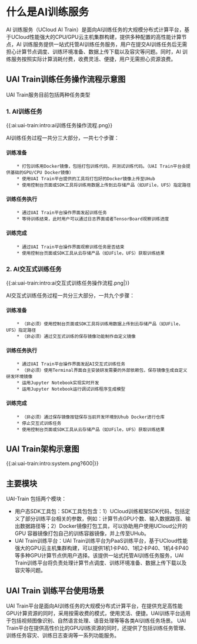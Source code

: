 

# 什么是AI训练服务
AI 训练服务（UCloud AI Train）是面向AI训练任务的大规模分布式计算平台，基于UCloud性能强大的CPU/GPU云主机集群构建，提供多种配置的高性能计算节点，AI 训练服务提供一站式托管AI训练任务服务，用户在提交AI训练任务后无需担心计算节点调度、训练环境准备、数据上传下载以及容灾等问题。同时，AI 训练服务按照实际计算消耗付费，收费灵活、便捷，用户无需担心资源浪费。

## UAI Train训练任务操作流程示意图
UAI Train服务目前包括两种任务类型

### 1. AI训练任务

{{:ai:uai-train:intro:ai训练任务操作流程.png}}

AI训练任务过程一共分三大部分，一共七个步骤：
#### 训练准备
        * 打包训练用Docker镜像，包括打包训练代码，并测试训练代码。（UAI Train平台会提供基础的GPU/CPU Docker镜像）
        * 使用UAI Train平台提供的工具将打包好的Docker镜像上传至UHub
        * 使用控制台页面或SDK工具将训练用数据上传到云存储产品（如UFile，UFS）指定路径

####  训练任务执行
        * 通过UAI Train平台操作界面发起训练任务
        * 等待训练结束，此时用户可以通过日志界面或者TensorBoard观察训练进度

####  训练完成
        * 通过UAI Train平台操作界面观察训练任务是否结束
        * 使用控制台页面或SDK工具从云存储产品（如UFile，UFS）获取训练结果

### 2. AI交互式训练任务

{{:ai:uai-train:intro:ai交互式训练任务操作流程.png|}} 

AI交互式训练任务过程一共分三大部分，一共九个步骤：
####  训练准备
        * （非必须）使用控制台页面或SDK工具将训练用数据上传到云存储产品（如UFile，UFS）指定路径
        * （非必须）通过交互式训练的保存镜像功能制作自定义镜像

####  训练任务执行
        * 通过UAI Train平台操作界面发起AI交互式训练任务
        * （非必须）使用Terminal界面自主安装研发需要的外部依赖包，保存镜像生成自定义研发环境镜像
        * 运用Jupyter Notebook实现实时开发
        * 运用Jupyter Notebook运行调试训练程序生成模型

####  训练完成
        * （非必须）通过保存镜像按钮保存当前开发环境到Uhub Docker进行仓库
        * 停止交互式训练任务
        * 使用控制台页面或SDK工具从云存储产品（如UFile，UFS）获取训练结果

## UAI Train架构示意图
{{:ai:uai-train:intro:system.png?600|}}

## 主要模块
UAI-Train 包括两个模块：

  * 用户态SDK工具包：SDK工具包包含：1）UCloud训练框架SDK代码，包括定义了部分训练平台相关的参数，例如：计算节点GPU个数、输入数据路径、输出数据路径等；2）Docker镜像打包工具，可以协助用户使用UCloud公开的GPU 容器镜像打包自己的训练容器镜像，并上传至UHub。
  * UAI Train训练平台：UAI Train训练平台为PaaS训练平台，基于UCloud性能强大的GPU云主机集群构建，可以提供1机1卡P40、1机2卡P40、1机4卡P40等多种GPU计算节点供用户选择。该提供一站式托管AI训练任务服务，UAI Train训练平台将负责处理计算节点调度、训练环境准备、数据上传下载以及容灾等问题。

## UAI Train 训练平台使用场景
UAI Train平台是面向AI训练任务的大规模分布式计算平台，在提供充足高性能GPU计算资源的同时，采用按需收费的模式，使用灵活、便捷。UAI训练平台适用于包括视频图像识别、自然语言处理、语音处理等等各类AI训练任务场景。
UAI Train平台在提供高性价比的GPU训练资源的同时，还提供了包括训练任务管理、训练任务容灾、训练日志查询等一系列功能服务。

